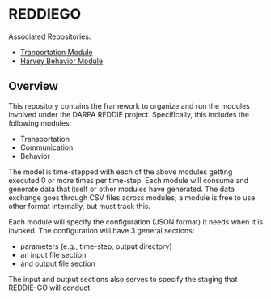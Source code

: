 # REDDIEGO

Associated Repositories:
* [Tranportation Module](https://github.com/nssac/quest)
* [Harvey Behavior Module](https://github.com/NSSAC/harvey_behavior_model)


## Overview
This repository contains the framework to organize and run the modules involved under the DARPA REDDIE project. Specifically, this includes the following modules:
- Transportation
- Communication
- Behavior

The model is time-stepped with each of the above modules getting executed 0 or more times per time-step. Each module will consume and generate data that itself or other modules have generated. The data exchange goes through CSV files across modules; a module is free to use other format internally, but must track this. 

Each module will specify the configuration (JSON format) it needs when it is invoked. The configuration will have 3 general sections:
- parameters (e.g., time-step, output directory)
- an input file section
- and output file section

The input and output sections also serves to specify the staging that REDDIE-GO will conduct 
